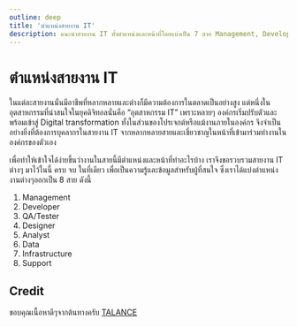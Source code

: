 ```yaml
---
outline: deep
title: 'ตำแหน่งสายงาน IT'
description: แนะนำสายงาน IT ทั้งตำแหน่งและหน้าที่โดยแบ่งเป็น 7 สาย Management, Developer, QA/Tester, Designer, Analyst, Data, Infrastructure และ Support
---
```

# ตำแหน่งสายงาน IT
ในแต่ละสายงานนั่นมีอาชีพที่หลากหลายและต่างก็มีความต้องการในตลาดเป็นอย่างสูง แต่หนึ่งในอุตสาหกรรมที่น่าสนใจในยุคดิจิทอลนั่นคือ “อุตสาหกรรม IT” เพราะหลายๆ องค์กรเริ่มปรับตัวและพร้อมเข้าสู่ Digital transformation ทั้งในส่วนของโปรเจกต์หรือแม้งานภายในองค์กร จึงจำเป็นอย่างยิ่งที่ต้องการบุคลากรในสายงาน IT จากหลากหลายสายและเชี่ยวชาญในหน้าที่เข้ามาร่วมทำงานในองค์กรของตัวเอง

เพื่อทำให้เข้าใจได้ง่ายขึ้นว่างานในสายนี้มีตำแหน่งและหน้าที่ทำอะไรบ้าง เราจึงขอรวบรวมสายงาน IT ต่างๆ มาไว้ในนี้ ครบ จบ ในที่เดียว เพื่อเป็นความรู้และข้อมูลสำหรับผู้ที่สนใจ ซึ่งเราได้แบ่งตำแหน่งงานต่างๆออกเป็น 8 สาย ดังนี้

1. Management
2. Developer
3. QA/Tester
4. Designer
5. Analyst
6. Data
7. Infrastructure
8. Support

## Credit
ขอบคุณเนื้อหาดีๆจากต้นทางครับ [TALANCE](https://www.talance.tech/blog/it-job-responsibility/)
